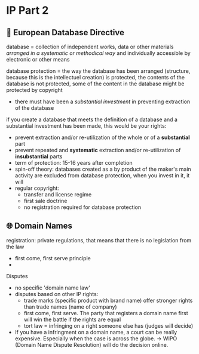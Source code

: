 # IP Part 2

## 📂 European Database Directive
database = collection of independent works, data or other materials _arranged in a systematic or methodical way_ and individually accessible by electronic or other means

database protection = the way the database has been arranged (structure, because this is the intellectuel creation) is protected, the contents of the database is not protected, some of the content in the database might be protected by copyright
+ there must have been a _substantial investment_ in preventing extraction of the database

if you create a database that meets the definition of a database and a substantial investment has been made, this would be your rights:
+ prevent extraction and/or re-utilization of the whole or of a **substantial** part
+ prevent repeated and **systematic** extraction and/or re-utilization of **insubstantial** parts
+ term of protection: 15-16 years after completion
+ spin-off theory: databases created as a by product of the maker's main activity are excluded from database protection, when you invest in it, it will
+ regular copyright:
    + transfer and license regime
    + first sale doctrine
    + no registration required for database protection

## 🌐 Domain Names
registration: private regulations, that means that there is no legislation from the law
+ first come, first serve principle
+ 

Disputes
+ no specific 'domain name law'
+ disputes based on other IP rights:
    + trade marks (specific product with brand name) offer stronger rights than trade names (name of company)
    + first come, first serve. The party that registers a domain name first will win the battle if the rights are equal
    + tort law = infringing on a right someone else has (judges will decide)
+ If you have a infringment on a domain name, a court can be really expensive. Especially when the case is across the globe. -> WIPO (Domain Name Dispute Resolution) will do the decision online.
